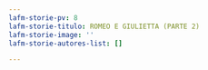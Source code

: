 ```yaml
---
lafm-storie-pv: 8
lafm-storie-titulo: ROMEO E GIULIETTA (PARTE 2)
lafm-storie-image: ''
lafm-storie-autores-list: []

---
```

